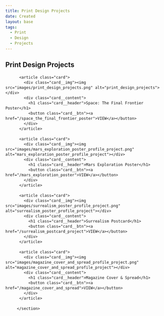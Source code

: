 ```yaml
---
title: Print Design Projects
date: Created
layout: base
tags:
  - Print
  - Design
  - Projects
---
```


<h2 class="section-head">Print Design Projects</h2>
        <section class="grid">          

          <article class="card">
            <div class="card__img"><img src="images/print_design_projects.png" alt="print_design_projects"></div>
            <div class="card__content">
              <h1 class="card__header">Space: The Final Frontier Poster</h1>
              <button class="card__btn"><a href="/space_the_final_frontier_poster">VIEW</a></button>
            </div>
          </article>

          <article class="card">
            <div class="card__img"><img src="images/mars_exploration_poster_profile_project.png" alt="mars_exploration_poster_profile_project"></div>
            <div class="card__content">
              <h1 class="card__header">Mars Exploration Poster</h1>
              <button class="card__btn"><a href="/mars_exploration_poster">VIEW</a></button>
            </div>
          </article>

          <article class="card">
            <div class="card__img"><img src="images/surrealism_poster_profile_project.png" alt="surrealism_poster_profile_project"></div>
            <div class="card__content">
              <h1 class="card__header">Surrealism Postcard</h1>
              <button class="card__btn"><a href="/surrealism_postcard_project">VIEW</a></button>
            </div>
          </article>

          <article class="card">
            <div class="card__img"><img src="images/magazine_cover_and_spread_profile_project.png" alt="magazine_cover_and_spread_profile_project"></div>
            <div class="card__content">
              <h1 class="card__header">Magazine Cover & Spread</h1>
              <button class="card__btn"><a href="/magazine_cover_and_spread">VIEW</a></button>
            </div>
          </article>

         </section>